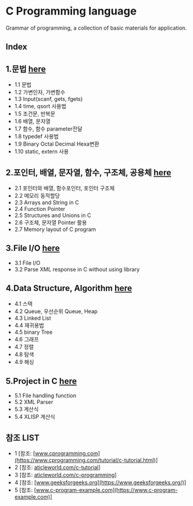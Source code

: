 # C Programming language
Grammar of programming, a collection of basic materials for application.
## Index
## 1.문법 [here](https://github.com/csbyun-data/C-Pro/blob/main/chap01/README.md)
* 1.1 문법
* 1.2 가변인자, 가변함수
* 1.3 Input(scanf, gets, fgets)
* 1.4 time, qsort 사용법
* 1.5 조건문, 반복문
* 1.6 배열, 문자열
* 1.7 함수, 함수 parameter전달
* 1.8 typedef 사용법
* 1.9 Binary Octal Decimal Hexa변환
* 1.10 static, extern 사용
  
## 2.포인터, 배열, 문자열, 함수, 구조체, 공용체 [here](https://github.com/csbyun-data/C-Pro/blob/main/chap02/README.md)
* 2.1 포인터와 배열, 함수포인터, 포인터 구조체
* 2.2 메모리 동적할당
* 2.3 Arrays and String in C
* 2.4 Function Pointer
* 2.5 Structures and Unions in C
* 2.6 구조체, 문자열 Pointer 활용
* 2.7 Memory layout of C program
  
## 3.File I/O [here](https://github.com/csbyun-data/C-Pro/blob/main/chap03/README.md)
* 3.1 File I/O
* 3.2 Parse XML response in C without using library

## 4.Data Structure, Algorithm [here](https://github.com/csbyun-data/C-Pro/blob/main/chap04/README.md)
* 4.1 스택
* 4.2 Queue, 우선순위 Queue, Heap
* 4.3 Linked List
* 4.4 재귀용법
* 4.5 binary Tree
* 4.6 그래프
* 4.7 정렬
* 4.8 탐색
* 4.9 해싱

## 5.Project in C [here](https://github.com/csbyun-data/C-Pro/blob/main/chap05/README.md)
* 5.1 File handling function
* 5.2 XML Parser
* 5.3 계산식
* 5.4 XLISP 계산식

## 참조 LIST
* 1 [참조: [www.cprogramming.com](https://www.cprogramming.com/tutorial/c-tutorial.html)]
* 2 [참조: [aticleworld.com/c-tutorial](https://aticleworld.com/c-tutorial/)]
* 3 [참조: [aticleworld.com/c-programming](https://aticleworld.com/c-programming/)]
* 4 [참조: [www.geeksforgeeks.org](https://www.geeksforgeeks.org/)]
* 5 [참조: [www.c-program-example.com](https://www.c-program-example.com)]
